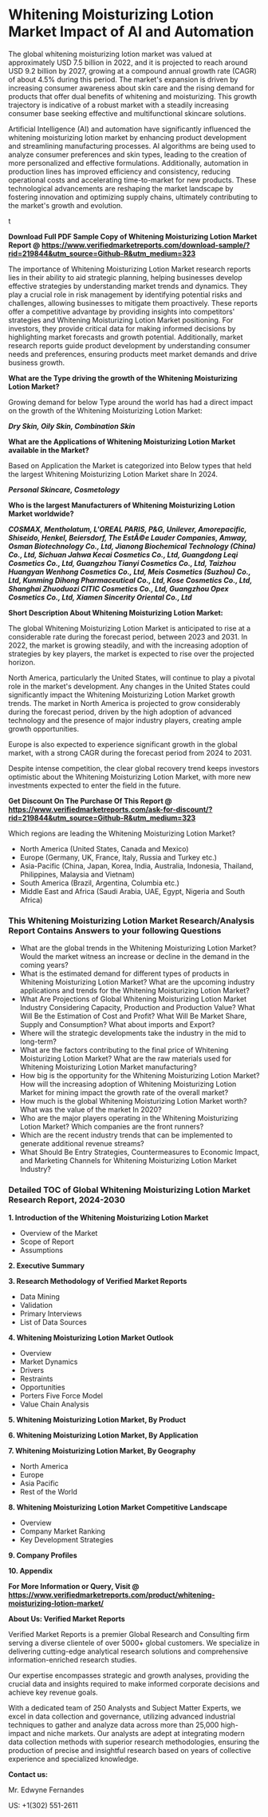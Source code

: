 <meta name="title" content="Global Whitening Moisturizing Lotion Market Impact of AI and Automation"><meta name="description" content="The global whitening moisturizing lotion market was valued at approximately USD 7.5 billion in 2022, and it is projected to reach around USD 9.2 billion by 2027, growi"><meta name="title" content="Whitening Moisturizing Lotion Market Size, Share, Scope, Trends, Growth, Opportunities, Analysis, Forecast"><h1>Whitening Moisturizing Lotion Market Impact of AI and Automation</h1><p>The global whitening moisturizing lotion market was valued at approximately USD 7.5 billion in 2022, and it is projected to reach around USD 9.2 billion by 2027, growing at a compound annual growth rate (CAGR) of about 4.5% during this period. The market's expansion is driven by increasing consumer awareness about skin care and the rising demand for products that offer dual benefits of whitening and moisturizing. This growth trajectory is indicative of a robust market with a steadily increasing consumer base seeking effective and multifunctional skincare solutions.</p><p>Artificial Intelligence (AI) and automation have significantly influenced the whitening moisturizing lotion market by enhancing product development and streamlining manufacturing processes. AI algorithms are being used to analyze consumer preferences and skin types, leading to the creation of more personalized and effective formulations. Additionally, automation in production lines has improved efficiency and consistency, reducing operational costs and accelerating time-to-market for new products. These technological advancements are reshaping the market landscape by fostering innovation and optimizing supply chains, ultimately contributing to the market's growth and evolution.</p>t</p><p id="" class=""><strong>Download Full PDF Sample Copy of Whitening Moisturizing Lotion Market Report @ <a href="https://www.verifiedmarketreports.com/download-sample/?rid=219844&utm_source=Github-R&utm_medium=323" target="_blank">https://www.verifiedmarketreports.com/download-sample/?rid=219844&utm_source=Github-R&utm_medium=323</a></strong></p><p>The importance of&nbsp;Whitening Moisturizing Lotion Market research reports lies in their ability to aid strategic planning, helping businesses develop effective strategies by understanding market trends and dynamics. They play a crucial role in risk management by identifying potential risks and challenges, allowing businesses to mitigate them proactively. These reports offer a competitive advantage by providing insights into competitors' strategies and Whitening Moisturizing Lotion Market positioning. For investors, they provide critical data for making informed decisions by highlighting market forecasts and growth potential. Additionally, market research reports guide product development by understanding consumer needs and preferences, ensuring products meet market demands and drive business growth.</p><p><strong>What are the&nbsp;Type driving the growth of the Whitening Moisturizing Lotion Market?</strong></p><p id="" class="">Growing demand for below Type around the world has had a direct impact on the growth of the Whitening Moisturizing Lotion Market:</p><em><strong>Dry Skin, Oily Skin, Combination Skin</strong></em></p><strong>What are the&nbsp;Applications&nbsp;of Whitening Moisturizing Lotion Market available in the Market?</strong></p><p id="" class="">Based on Application the Market is categorized into Below types that held the largest Whitening Moisturizing Lotion Market share In 2024.</p><em><strong>Personal Skincare, Cosmetology</strong></em></p><strong>Who is the largest Manufacturers of Whitening Moisturizing Lotion Market worldwide?</strong></p><p><em><strong>COSMAX, Mentholatum, L'OREAL PARIS, P&G, Unilever, Amorepacific, Shiseido, Henkel, Beiersdorf, The EstÃ©e Lauder Companies, Amway, Osman Biotechnology Co., Ltd, Jianong Biochemical Technology (China) Co., Ltd, Sichuan Jahwa Kecai Cosmetics Co., Ltd, Guangdong Leqi Cosmetics Co., Ltd, Guangzhou Tianyi Cosmetics Co., Ltd, Taizhou Huangyan Wenhong Cosmetics Co., Ltd, Meis Cosmetics (Suzhou) Co., Ltd, Kunming Dihong Pharmaceutical Co., Ltd, Kose Cosmetics Co., Ltd, Shanghai Zhuoduozi CITIC Cosmetics Co., Ltd, Guangzhou Opex Cosmetics Co., Ltd, Xiamen Sincerity Oriental Co., Ltd</strong></em></p><p id="" class=""><strong>Short Description About Whitening Moisturizing Lotion Market:</strong></p><p>The global Whitening Moisturizing Lotion Market is anticipated to rise at a considerable rate during the forecast period, between 2023 and 2031. In 2022, the market is growing steadily, and with the increasing adoption of strategies by key players, the market is expected to rise over the projected horizon.</p><p>North America, particularly the United States, will continue to play a pivotal role in the market's development. Any changes in the United States could significantly impact the Whitening Moisturizing Lotion Market growth trends. The market in North America is projected to grow considerably during the forecast period, driven by the high adoption of advanced technology and the presence of major industry players, creating ample growth opportunities.</p><p>Europe is also expected to experience significant growth in the global market, with a strong CAGR during the forecast period from 2024 to 2031.</p><p>Despite intense competition, the clear global recovery trend keeps investors optimistic about the Whitening Moisturizing Lotion Market, with more new investments expected to enter the field in the future.</p><p id="" class=""><strong>Get Discount On The Purchase Of This Report @ <a href="https://www.verifiedmarketreports.com/ask-for-discount/?rid=219844&utm_source=Github-R&utm_medium=323" target="_blank">https://www.verifiedmarketreports.com/ask-for-discount/?rid=219844&utm_source=Github-R&utm_medium=323</a></strong></p>Which regions are leading the Whitening Moisturizing Lotion Market?</p><ul><li>North America (United States, Canada and Mexico)</li><li>Europe (Germany, UK, France, Italy, Russia and Turkey etc.)</li><li>Asia-Pacific (China, Japan, Korea, India, Australia, Indonesia, Thailand, Philippines, Malaysia and Vietnam)</li><li>South America (Brazil, Argentina, Columbia etc.)</li><li>Middle East and Africa (Saudi Arabia, UAE, Egypt, Nigeria and South Africa)</li></ul><h3 id="" class="">This Whitening Moisturizing Lotion Market Research/Analysis Report Contains Answers to your following Questions</h3><ul><li>What are the global trends in the Whitening Moisturizing Lotion Market? Would the market witness an increase or decline in the demand in the coming years?</li><li>What is the estimated demand for different types of products in Whitening Moisturizing Lotion Market? What are the upcoming industry applications and trends for the Whitening Moisturizing Lotion Market?</li><li>What Are Projections of Global Whitening Moisturizing Lotion Market Industry Considering Capacity, Production and Production Value? What Will Be the Estimation of Cost and Profit? What Will Be Market Share, Supply and Consumption? What about imports and Export?</li><li>Where will the strategic developments take the industry in the mid to long-term?</li><li>What are the factors contributing to the final price of Whitening Moisturizing Lotion Market? What are the raw materials used for Whitening Moisturizing Lotion Market manufacturing?</li><li>How big is the opportunity for the Whitening Moisturizing Lotion Market? How will the increasing adoption of Whitening Moisturizing Lotion Market for mining impact the growth rate of the overall market?</li><li>How much is the global Whitening Moisturizing Lotion Market worth? What was the value of the market In 2020?</li><li>Who are the major players operating in the Whitening Moisturizing Lotion Market? Which companies are the front runners?</li><li>Which are the recent industry trends that can be implemented to generate additional revenue streams?</li><li>What Should Be Entry Strategies, Countermeasures to Economic Impact, and Marketing Channels for Whitening Moisturizing Lotion Market Industry?</li></ul><h3 id="" class="">Detailed TOC of Global Whitening Moisturizing Lotion Market Research Report, 2024-2030</h3><p id="" class=""><strong>1. Introduction of the Whitening Moisturizing Lotion Market</strong></p><ul><li>Overview of the Market</li><li>Scope of Report</li><li>Assumptions</li></ul><p id="" class=""><strong>2. Executive Summary</strong></p><p id="" class=""><strong>3. Research Methodology of Verified Market Reports</strong></p><ul><li>Data Mining</li><li>Validation</li><li>Primary Interviews</li><li>List of Data Sources</li></ul><p id="" class=""><strong>4. Whitening Moisturizing Lotion Market Outlook</strong></p><ul><li>Overview</li><li>Market Dynamics</li><li>Drivers</li><li>Restraints</li><li>Opportunities</li><li>Porters Five Force Model</li><li>Value Chain Analysis</li></ul><p id="" class=""><strong>5. Whitening Moisturizing Lotion Market, By Product</strong></p><p id="" class=""><strong>6. Whitening Moisturizing Lotion Market, By Application</strong></p><p id="" class=""><strong>7. Whitening Moisturizing Lotion Market, By Geography</strong></p><ul><li>North America</li><li>Europe</li><li>Asia Pacific</li><li>Rest of the World</li></ul><p id="" class=""><strong>8. Whitening Moisturizing Lotion Market Competitive Landscape</strong></p><ul><li>Overview</li><li>Company Market Ranking</li><li>Key Development Strategies</li></ul><p id="" class=""><strong>9. Company Profiles</strong></p><p id="" class=""><strong>10. Appendix</strong></p><p id="" class=""><strong>For More Information or Query, Visit @ <a href="https://www.verifiedmarketreports.com/product/whitening-moisturizing-lotion-market/" target="_blank">https://www.verifiedmarketreports.com/product/whitening-moisturizing-lotion-market/</a></strong></p><p id="" class=""><strong>About Us: Verified Market Reports</strong></p><p id="" class="">Verified Market Reports is a premier Global Research and Consulting firm serving a diverse clientele of over 5000+ global customers. We specialize in delivering cutting-edge analytical research solutions and comprehensive information-enriched research studies.</p><p id="" class="">Our expertise encompasses strategic and growth analyses, providing the crucial data and insights required to make informed corporate decisions and achieve key revenue goals.</p><p id="" class="">With a dedicated team of 250 Analysts and Subject Matter Experts, we excel in data collection and governance, utilizing advanced industrial techniques to gather and analyze data across more than 25,000 high-impact and niche markets. Our analysts are adept at integrating modern data collection methods with superior research methodologies, ensuring the production of precise and insightful research based on years of collective experience and specialized knowledge.</p><p id="" class=""><strong>Contact us:</strong></p><p id="" class="">Mr. Edwyne Fernandes</p><p id="" class="">US: +1(302) 551-2611</p>